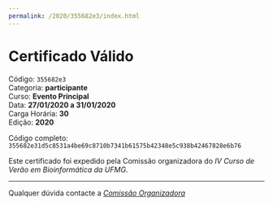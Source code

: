 ```yaml
---
permalink: /2020/355682e3/index.html
---
```


# Certificado Válido

Código: `355682e3`<br>
Categoria: **participante**<br>
Curso: **Evento Principal**<br>
Data: **27/01/2020 a 31/01/2020**<br>
Carga Horária: **30**<br>
Edição: **2020**<br>


Código completo: `355682e31d5c8531a4be69c8710b7341b61575b42348e5c938b42467828e6b76`


Este certificado foi expedido pela Comissão organizadora do *IV Curso de Verão em Bioinformática da UFMG*.

----

Qualquer dúvida contacte a [_Comissão Organizadora_](<mailto:cursobioinfoufmg@gmail.com$subject=[Certificados]>)

